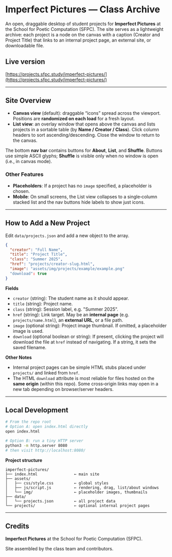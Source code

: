 # Imperfect Pictures — Class Archive

An open, draggable desktop of student projects for **Imperfect Pictures** at the School for Poetic Computation (SFPC). The site serves as a lightweight archive: each project is a node on the canvas with a caption (Creator and Project Title) that links to an internal project page, an external site, or downloadable file.

## Live version

[https://projects.sfpc.study/imperfect-pictures/](https://projects.sfpc.study/imperfect-pictures/)

---

## Site Overview

- **Canvas view** (default): draggable “icons” spread across the viewport. Positions are **randomized on each load** for a fresh layout.
- **List view**: an overlay window that opens above the canvas and lists projects in a sortable table (by **Name / Creator / Class**). Click column headers to sort ascending/descending. Close the window to return to the canvas.

The bottom **nav bar** contains buttons for **About**, **List**, and **Shuffle**. Buttons use simple ASCII glyphs; **Shuffle** is visible only when no window is open (i.e., in canvas mode).

### Other Features
- **Placeholders**: If a project has no `image` specified, a placeholder is chosen.
- **Mobile**: On small screens, the List view collapses to a single‑column stacked list and the nav buttons hide labels to show just icons.

---

## How to Add a New Project

Edit `data/projects.json` and add a new object to the array.

```json
{
  "creator": "Full Name",
  "title": "Project Title",
  "class": "Summer 2025",
  "href": "projects/creator-slug.html",
  "image": "assets/img/projects/example/example.png"
  "download": true
}
```

**Fields**
- `creator` (string): The student name as it should appear.
- `title` (string): Project name.
- `class` (string): Session label, e.g. "Summer 2025".
- `href` (string): Link target. May be an **internal page** (e.g. `projects/name.html`), an **external URL**, or a file path.
- `image` (optional string): Project image thumbnail. If omitted, a placeholder image is used.
- `download` (optional boolean or string): If present, clicking the project will download the file at `href` instead of navigating. If a string, it sets the saved filename.

**Other Notes**
- Internal project pages can be simple HTML stubs placed under `projects/` and linked from `href`.
- The HTML `download` attribute is most reliable for files hosted on the **same origin** (within this repo). Some cross‑origin links may open in a new tab depending on browser/server headers.

---

## Local Development

```bash
# From the repo root
# Option A: open index.html directly
open index.html

# Option B: run a tiny HTTP server
python3 -m http.server 8080
# then visit http://localhost:8080/
```

**Project structure**
```
imperfect-pictures/
├── index.html                ← main site
├── assets/
│   ├── css/style.css         ← global styles
│   ├── js/script.js          ← rendering, drag, list/about windows
│   └── img/                  ← placeholder images, thumbnails
├── data/
│   └── projects.json         ← all project data
└── projects/                 ← optional internal project pages
```

---

## Credits

**Imperfect Pictures** at the School for Poetic Computation (SFPC).

Site assembled by the class team and contributors.
